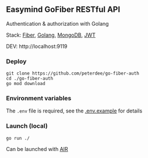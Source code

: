## Easymind GoFiber RESTful API

Authentication & authorization with Golang

Stack: [Fiber](https://gofiber.io/), [Golang](https://golang.org/), [MongoDB](https://www.mongodb.com/), [JWT](https://github.com/dgrijalva/jwt-go)

DEV: http://localhost:9119

### Deploy

```shell script
git clone https://github.com/peterdee/go-fiber-auth
cd ./go-fiber-auth
go mod download
```

### Environment variables

The `.env` file is required, see the [.env.example](.env.example) for details

### Launch (local)

```shell script
go run ./
```

Can be launched with [AIR](https://github.com/cosmtrek/air)